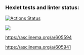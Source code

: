 ### Hexlet tests and linter status:
[![Actions Status](https://github.com/al-ov73/python-project-49/workflows/hexlet-check/badge.svg)](https://github.com/al-ov73/python-project-49/actions)

<a href="https://codeclimate.com/github/al-ov73/python-project-49/maintainability"><img src="https://api.codeclimate.com/v1/badges/10c87f0215ca87a98a31/maintainability" /></a>

https://asciinema.org/a/605594

https://asciinema.org/a/605941
